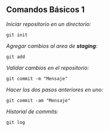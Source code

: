 ## Comandos Básicos 1

*Iniciar repositorio en un directorio:*
~~~
git init
~~~

*Agregar cambios al area de **staging**:*
~~~
git add
~~~

*Validar cambios en el repositorio:*
~~~
git commit -m "Mensaje"
~~~

*Hacer los dos pasos anteriores en uno:*
~~~
git commit -am "Mensaje"
~~~

*Historial de commits:*
~~~
git log
~~~

